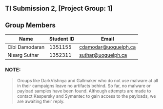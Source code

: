 ## TI Submission 2, [Project Group: 1]

## Group Members
|Name            |Student ID | Email                |
|----------------|-----------|----------------------|
| Cibi Damodaran | 1351155   | cdamodar@uoguelph.ca |
| Nisarg Suthar  | 1352311   | suthar@uoguelph.ca   |

### NOTE:
> Groups like DarkVishnya and Gallmaker who do not use malware at all in their campaigns leave no artifacts behind. So far, no malware or payload samples have been found. Although attempts are made to contact Kaspersky and Symantec to gain access to the payloads, we are awaiting their reply.
